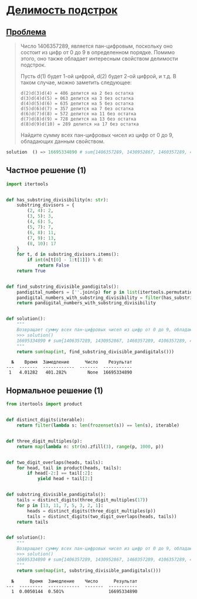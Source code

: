 # [Делимость подстрок](TODO)

## [Проблема](https://euler.jakumo.org/problems/view/43.html)


>Число 1406357289, является пан-цифровым, поскольку оно состоит из цифр от 0 до 9 в определенном порядке. Помимо этого, оно также обладает интересным свойством делимости подстрок.
>
>Пусть d(1) будет 1-ой цифрой, d(2) будет 2-ой цифрой, и т.д. В таком случае, можно заметить следующее:
>
> ```
> d(2)d(3)d(4) = 406 делится на 2 без остатка
> d(3)d(4)d(5) = 063 делится на 3 без остатка
> d(4)d(5)d(6) = 635 делится на 5 без остатка
> d(5)d(6)d(7) = 357 делится на 7 без остатка
> d(6)d(7)d(8) = 572 делится на 11 без остатка
> d(7)d(8)d(9) = 728 делится на 13 без остатка
> d(8)d(9)d(10) = 289 делится на 17 без остатка
>```
>
>Найдите сумму всех пан-цифровых чисел из цифр от 0 до 9, обладающих данным свойством.

``` python
solution  () => 16695334890 # sum{1406357289, 1430952867, 1460357289, 4106357289, 4130952867, 4160357289}
```

## Частное решение (1)

```python
import itertools


def has_substring_divisibility(n: str):
    substring_divisors = {
        (2, 4): 2,
        (3, 5): 3,
        (4, 6): 5,
        (5, 7): 7,
        (6, 8): 11,
        (7, 9): 13,
        (8, 10): 17
    }
    for t, d in substring_divisors.items():
        if int(n[t[0] - 1:t[1]]) % d:
            return False
    return True


def find_substring_divisible_pandigitals():
    pandigital_numbers = [''.join(p) for p in list(itertools.permutations('0123456789')) if p[0] != '0']
    pandigital_numbers_with_substring_divisibility = filter(has_substring_divisibility, pandigital_numbers)
    return pandigital_numbers_with_substring_divisibility


def solution():
    """
    Возвращает сумму всех пан-цифровых чисел из цифр от 0 до 9, обладающих свойством - делимость подстрок
    >>> solution()
    16695334890 # sum{1406357289, 1430952867, 1460357289, 4106357289, 4130952867, 4160357289}
    """
    return sum(map(int, find_substring_divisible_pandigitals()))

```
```
  №    Время  Замедление      Число    Результат
---  -------  ------------  -------  -----------
 1   4.01282   401.282%        None  16695334890
```

## Нормальное решение (1)
```python
from itertools import product


def distinct_digits(iterable):
    return filter(lambda s: len(frozenset(s)) == len(s), iterable)


def three_digit_multiples(p):
    return map(lambda n: str(n).zfill(3), range(p, 1000, p))


def two_digit_overlaps(heads, tails):
    for head, tail in product(heads, tails):
        if head[-2:] == tail[:2]:
            yield head + tail[2:]


def substring_divisible_pandigitals():
    tails = distinct_digits(three_digit_multiples(17))
    for p in [13, 11, 7, 5, 3, 2, 1]:
        heads = distinct_digits(three_digit_multiples(p))
        tails = distinct_digits(two_digit_overlaps(heads, tails))
    return tails


def solution():
    """
    Возвращает сумму всех пан-цифровых чисел из цифр от 0 до 9, обладающих свойством - делимость подстрок
    >>> solution()
    16695334890 # sum{1406357289, 1430952867, 1460357289, 4106357289, 4130952867, 4160357289}
    """
    return sum(map(int, substring_divisible_pandigitals()))
```
```
  №      Время  Замедление    Число      Результат
---  ---------  ------------  -------  -----------
  1  0.0050144  0.501%                 16695334890
```